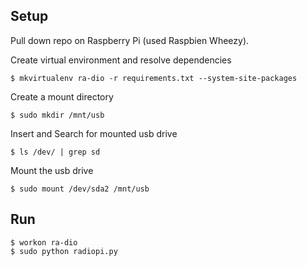 Setup
---
Pull down repo on Raspberry Pi (used Raspbien Wheezy).

Create virtual environment and resolve dependencies

```
$ mkvirtualenv ra-dio -r requirements.txt --system-site-packages
```

Create a mount directory

```
$ sudo mkdir /mnt/usb
```

Insert and Search for mounted usb drive

```
$ ls /dev/ | grep sd
```

Mount the usb drive

```
$ sudo mount /dev/sda2 /mnt/usb
```

Run
---
```
$ workon ra-dio
$ sudo python radiopi.py
```